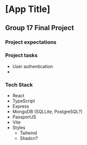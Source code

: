 # [App Title]
## Group 17 Final Project

### Project expectations


### Project tasks
- User authentication
- 

### Tech Stack
- React
- TypeScript
- Express
- MongoDB (SQLLite, PostgreSQL?)
- PassportJS
- Vite
- Styles
  - Tailwind
  - Shadcn?